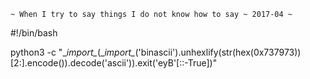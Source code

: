     
    ~ When I try to say things I do not know how to say ~ 2017-04 ~

#!/bin/bash

python3 -c "\__import\__(\__import\__('binascii').unhexlify(str(hex(0x737973))[2:].encode()).decode('ascii')).exit('eyB'[::-True])"

